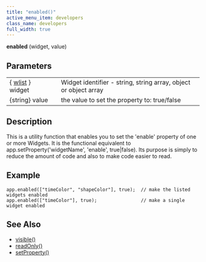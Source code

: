 ```yaml
---
title: "enabled()"
active_menu_item: developers
class_name: developers
full_width: true
---
```



**enabled** (widget, value)

## Parameters

<table>
<tr>
<td width="166">
  { <a href="/developers/documentation/scripting-apis/client-api/objects-titbits/widget-list-parameters">wlist</a> } widget

</td>
<td width="1">
</td>
<td width="740">
Widget identifier - string, string array, object or object array

</td>
</tr>
<tr>
<td width="166">
{string} value

</td>
<td width="1">
</td>
<td width="740">
the value to set the property to: true/false

</td>
</tr>
</table>

## Description

This is a utility function that enables you to set the 'enable' property of one or more Widgets. It is the functional equivalent to app.setProperty('widgetName', 'enable', true|false). Its purpose is simply to reduce the amount of code and also to make code easier to read.

## Example

    app.enabled(["timeColor", "shapeColor"], true);  // make the listed widgets enabled
    app.enabled(["timeColor"], true);                // make a single widget enabled
        
   

## See Also

 - [visible()](/developers/documentation/scripting-apis/client-api/widget-data-state-manipulation/visible)
 - [readOnly()](/developers/documentation/scripting-apis/client-api/widget-data-state-manipulation/readonly)
 - [setProperty()](/developers/documentation/scripting-apis/client-api/widget-functions/setproperty)

